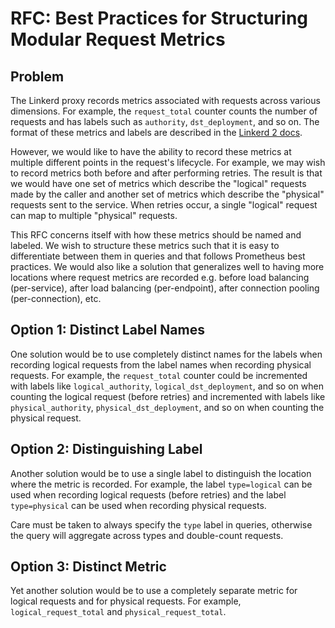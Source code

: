 # RFC: Best Practices for Structuring Modular Request Metrics

## Problem

The Linkerd proxy records metrics associated with requests across various
dimensions.  For example, the `request_total` counter counts the number of
requests and has labels such as `authority`, `dst_deployment`, and so on.  The
format of these metrics and labels are described in the [Linkerd 2
docs](https://linkerd.io/2/proxy-metrics/).

However, we would like to have the ability to record these metrics at multiple
different points in the request's lifecycle.  For example, we may wish to record
metrics both before and after performing retries.  The result is that we would
have one set of metrics which describe the "logical" requests made by the caller
and another set of metrics which describe the "physical" requests sent to the
service.  When retries occur, a single "logical" request can map to multiple
"physical" requests.

This RFC concerns itself with how these metrics should be named and labeled.
We wish to structure these metrics such that it is easy to differentiate
between them in queries and that follows Prometheus best practices.  We would
also like a solution that generalizes well to having more locations where
request metrics are recorded e.g. before load balancing (per-service), after
load balancing (per-endpoint), after connection pooling (per-connection), etc.

## Option 1: Distinct Label Names

One solution would be to use completely distinct names for the labels when
recording logical requests from the label names when recording physical
requests.  For example, the `request_total` counter could be incremented with
labels like `logical_authority`, `logical_dst_deployment`, and so on when
counting the logical request (before retries) and incremented with labels like
`physical_authority`, `physical_dst_deployment`, and so on when counting the
physical request.

## Option 2: Distinguishing Label

Another solution would be to use a single label to distinguish the location
where the metric is recorded.  For example, the label `type=logical` can be used
when recording logical requests (before retries) and the label `type=physical`
can be used when recording physical requests.

Care must be taken to always specify the `type` label in queries, otherwise
the query will aggregate across types and double-count requests.

## Option 3: Distinct Metric

Yet another solution would be to use a completely separate metric for logical
requests and for physical requests.  For example, `logical_request_total` and
`physical_request_total`.